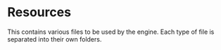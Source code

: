 # Resources

This contains various files to be used by the engine. Each type of file is separated into their own folders.
